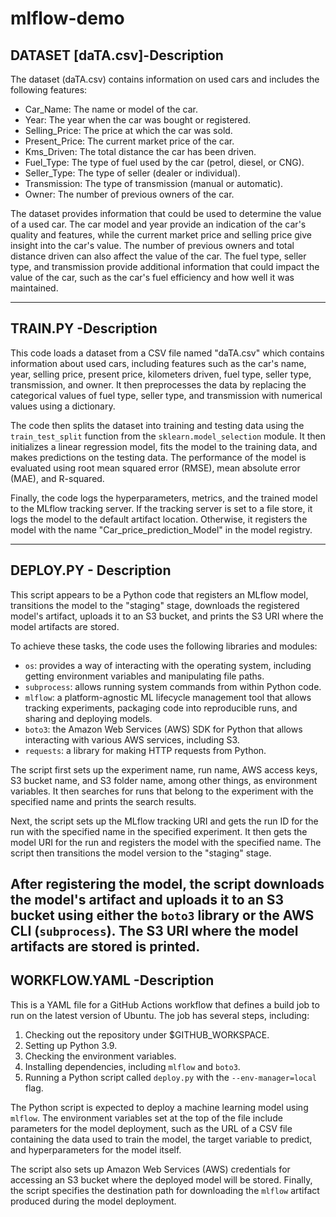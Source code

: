 # mlflow-demo
DATASET [daTA.csv]-Description 
------------------------------------------------------------------------------------------------------------------------------------------------------------
The dataset (daTA.csv) contains information on used cars and includes the following features:

- Car_Name: The name or model of the car.
- Year: The year when the car was bought or registered.
- Selling_Price: The price at which the car was sold.
- Present_Price: The current market price of the car.
- Kms_Driven: The total distance the car has been driven.
- Fuel_Type: The type of fuel used by the car (petrol, diesel, or CNG).
- Seller_Type: The type of seller (dealer or individual).
- Transmission: The type of transmission (manual or automatic).
- Owner: The number of previous owners of the car.

The dataset provides information that could be used to determine the value of a used car. The car model and year provide an indication of the car's quality and features, while the current market price and selling price give insight into the car's value. The number of previous owners and total distance driven can also affect the value of the car. The fuel type, seller type, and transmission provide additional information that could impact the value of the car, such as the car's fuel efficiency and how well it was maintained.

------------------------------------------------------------------------------------------------------------------------------------------------------------
TRAIN.PY -Description
------------------------------------------------------------------------------------------------------------------------------------------------------------
This code loads a dataset from a CSV file named "daTA.csv" which contains information about used cars, including features such as the car's name, year, selling price, present price, kilometers driven, fuel type, seller type, transmission, and owner. It then preprocesses the data by replacing the categorical values of fuel type, seller type, and transmission with numerical values using a dictionary.

The code then splits the dataset into training and testing data using the `train_test_split` function from the `sklearn.model_selection` module. It then initializes a linear regression model, fits the model to the training data, and makes predictions on the testing data. The performance of the model is evaluated using root mean squared error (RMSE), mean absolute error (MAE), and R-squared.

Finally, the code logs the hyperparameters, metrics, and the trained model to the MLflow tracking server. If the tracking server is set to a file store, it logs the model to the default artifact location. Otherwise, it registers the model with the name "Car_price_prediction_Model" in the model registry.

------------------------------------------------------------------------------------------------------------------------------------------------------------
DEPLOY.PY - Description
------------------------------------------------------------------------------------------------------------------------------------------------------------
This script appears to be a Python code that registers an MLflow model, transitions the model to the "staging" stage, downloads the registered model's artifact, uploads it to an S3 bucket, and prints the S3 URI where the model artifacts are stored. 

To achieve these tasks, the code uses the following libraries and modules:

- `os`: provides a way of interacting with the operating system, including getting environment variables and manipulating file paths.
- `subprocess`: allows running system commands from within Python code.
- `mlflow`: a platform-agnostic ML lifecycle management tool that allows tracking experiments, packaging code into reproducible runs, and sharing and deploying models.
- `boto3`: the Amazon Web Services (AWS) SDK for Python that allows interacting with various AWS services, including S3.
- `requests`: a library for making HTTP requests from Python.

The script first sets up the experiment name, run name, AWS access keys, S3 bucket name, and S3 folder name, among other things, as environment variables. It then searches for runs that belong to the experiment with the specified name and prints the search results.

Next, the script sets up the MLflow tracking URI and gets the run ID for the run with the specified name in the specified experiment. It then gets the model URI for the run and registers the model with the specified name. The script then transitions the model version to the "staging" stage.

After registering the model, the script downloads the model's artifact and uploads it to an S3 bucket using either the `boto3` library or the AWS CLI (`subprocess`). The S3 URI where the model artifacts are stored is printed.
------------------------------------------------------------------------------------------------------------------------------------------------------------
WORKFLOW.YAML -Description
------------------------------------------------------------------------------------------------------------------------------------------------------------
This is a YAML file for a GitHub Actions workflow that defines a build job to run on the latest version of Ubuntu. The job has several steps, including:

1. Checking out the repository under $GITHUB_WORKSPACE.
2. Setting up Python 3.9.
3. Checking the environment variables.
4. Installing dependencies, including `mlflow` and `boto3`.
5. Running a Python script called `deploy.py` with the `--env-manager=local` flag.

The Python script is expected to deploy a machine learning model using `mlflow`. The environment variables set at the top of the file include parameters for the model deployment, such as the URL of a CSV file containing the data used to train the model, the target variable to predict, and hyperparameters for the model itself. 

The script also sets up Amazon Web Services (AWS) credentials for accessing an S3 bucket where the deployed model will be stored. Finally, the script specifies the destination path for downloading the `mlflow` artifact produced during the model deployment.
